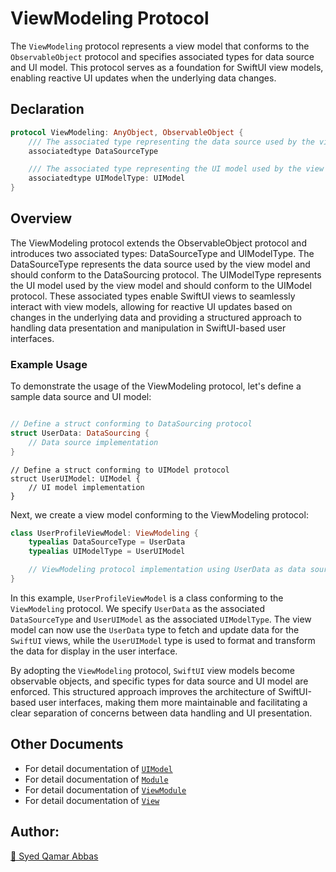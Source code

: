 # ViewModeling Protocol

The `ViewModeling` protocol represents a view model that conforms to the `ObservableObject` protocol and specifies associated types for data source and UI model. This protocol serves as a foundation for SwiftUI view models, enabling reactive UI updates when the underlying data changes.

## Declaration

```swift
protocol ViewModeling: AnyObject, ObservableObject {
    /// The associated type representing the data source used by the view model.
    associatedtype DataSourceType

    /// The associated type representing the UI model used by the view model.
    associatedtype UIModelType: UIModel
}
```
## Overview

The ViewModeling protocol extends the ObservableObject protocol and introduces two associated types: DataSourceType and UIModelType. The DataSourceType represents the data source used by the view model and should conform to the DataSourcing protocol. The UIModelType represents the UI model used by the view model and should conform to the UIModel protocol. These associated types enable SwiftUI views to seamlessly interact with view models, allowing for reactive UI updates based on changes in the underlying data and providing a structured approach to handling data presentation and manipulation in SwiftUI-based user interfaces.

### Example Usage

To demonstrate the usage of the ViewModeling protocol, let's define a sample data source and UI model:

``` swift

// Define a struct conforming to DataSourcing protocol
struct UserData: DataSourcing {
    // Data source implementation
}
```
```
// Define a struct conforming to UIModel protocol
struct UserUIModel: UIModel {
    // UI model implementation
}
```
Next, we create a view model conforming to the ViewModeling protocol:

``` swift
class UserProfileViewModel: ViewModeling {
    typealias DataSourceType = UserData
    typealias UIModelType = UserUIModel

    // ViewModeling protocol implementation using UserData as data source and UserUIModel as UI model
}
```
In this example, `UserProfileViewModel` is a class conforming to the `ViewModeling` protocol. We specify `UserData` as the associated `DataSourceType` and `UserUIModel` as the associated `UIModelType`. The view model can now use the `UserData` type to fetch and update data for the `SwiftUI` views, while the `UserUIModel` type is used to format and transform the data for display in the user interface.

By adopting the `ViewModeling` protocol, `SwiftUI` view models become observable objects, and specific types for data source and UI model are enforced. This structured approach improves the architecture of SwiftUI-based user interfaces, making them more maintainable and facilitating a clear separation of concerns between data handling and UI presentation.

## Other Documents
- For detail documentation of [`UIModel`](UIModel.md)
- For detail documentation of [`Module`](Module.md)
- For detail documentation of [`ViewModule`](ViewModule.md)
- For detail documentation of [`View`](View.md)

## Author:
[🔗 Syed Qamar Abbas](https://www.linkedin.com/in/syed-qamar-abbas-2b23b794/)
